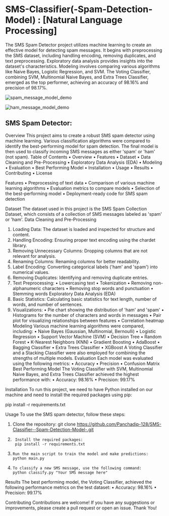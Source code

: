 # SMS-Classifier(-Spam-Detection-Model) : [Natural Language Processing]
The SMS Spam Detector project utilizes machine learning to create an effective model for detecting spam messages. It begins with preprocessing the SMS dataset, including handling encoding, removing duplicates, and text preprocessing. Exploratory data analysis provides insights into the dataset's characteristics.
Modeling involves comparing various algorithms like Naive Bayes, Logistic Regression, and SVM. The Voting Classifier, combining SVM, Multinomial Naive Bayes, and Extra Trees Classifier, emerged as the top performer, achieving an accuracy of 98.16% and precision of 98.17%.

![spam_message_model_demo](https://github.com/Panchadip-128/SMS-Classifier--Spam-Detection-Model-/assets/165953910/e9fa341e-b41d-4908-bfd3-d12a724cf7ed)


![ham_message_model_demo](https://github.com/Panchadip-128/SMS-Classifier--Spam-Detection-Model-/assets/165953910/76acd083-7023-4947-a7ab-b285c24165cb)



**SMS Spam Detector**:
------------------

Overview
This project aims to create a robust SMS spam detector using machine learning. Various classification algorithms were compared to identify the best-performing model for spam detection. The final model is then used to classify incoming SMS messages as either 'spam' or 'ham' (not spam).
Table of Contents
•	Overview
•	Features
•	Dataset
•	Data Cleaning and Pre-Processing
•	Exploratory Data Analysis (EDA)
•	Modeling
•	Evaluation
•	Best Performing Model
•	Installation
•	Usage
•	Results
•	Contributing
•	License

Features
•	Preprocessing of text data
•	Comparison of various machine learning algorithms
•	Evaluation metrics to compare models
•	Selection of the best-performing model
•	Deployment-ready code for SMS spam detection

Dataset
The dataset used in this project is the SMS Spam Collection Dataset, which consists of a collection of SMS messages labeled as 'spam' or 'ham'.
Data Cleaning and Pre-Processing
1.	Loading Data: The dataset is loaded and inspected for structure and content.
2.	Handling Encoding: Ensuring proper text encoding using the chardet library.
3.	Removing Unnecessary Columns: Dropping columns that are not relevant for analysis.
4.	Renaming Columns: Renaming columns for better readability.
5.	Label Encoding: Converting categorical labels ('ham' and 'spam') into numerical values.
6.	Removing Duplicates: Identifying and removing duplicate entries.
7.	Text Preprocessing:
•	Lowercasing text
•	Tokenization
•	Removing non-alphanumeric characters
•	Removing stop words and punctuation
•	Stemming words
Exploratory Data Analysis (EDA)
1.	Basic Statistics: Calculating basic statistics for text length, number of words, and number of sentences.
2.	Visualizations:
•	Pie chart showing the distribution of 'ham' and 'spam'
•	Histograms for the number of characters and words in messages
•	Pair plot for visualizing relationships between features
•	Correlation heatmap
Modeling
Various machine learning algorithms were compared, including:
•	Naive Bayes (Gaussian, Multinomial, Bernoulli)
•	Logistic Regression
•	Support Vector Machine (SVM)
•	Decision Tree
•	Random Forest
•	K-Nearest Neighbors (KNN)
•	Gradient Boosting
•	AdaBoost
•	Bagging Classifier
•	Extra Trees Classifier
•	XGBoost
A Voting Classifier and a Stacking Classifier were also employed for combining the strengths of multiple models.
Evaluation
Each model was evaluated using the following metrics:
•	Accuracy
•	Precision
•	Confusion Matrix
Best Performing Model
The Voting Classifier with SVM, Multinomial Naive Bayes, and Extra Trees Classifier achieved the highest performance with:
•	Accuracy: 98.16%
•	Precision: 99.17%


Installation
To run this project, we need to have Python installed on our machine and need to install the required packages using pip:

pip install -r requirements.txt 

Usage
To use the SMS spam detector, follow these steps:
1.	Clone the repository:
	git clone https://github.com/Panchadip-128/SMS-Classifier--Spam-Detection-Model-.git

2.      Install the required packages:
        pip install -r requirements.txt

3.     Run the main script to train the model and make predictions:
       python main.py

4.     To classify a new SMS message, use the following command:
       python classify.py "Your SMS message here"

Results
The best performing model, the Voting Classifier, achieved the following performance metrics on the test dataset:
•	Accuracy: 98.16%
•	Precision: 99.17%

Contributing
Contributions are welcome! If you have any suggestions or improvements, please create a pull request or open an issue. Thank You!



